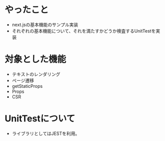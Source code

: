 # やったこと
- next.jsの基本機能のサンプル実装
- それぞれの基本機能について、それを満たすかどうか検査するUnitTestを実装
# 対象とした機能
- テキストのレンダリング 
- ページ遷移
- getStaticProps
- Props
- CSR

# UnitTestについて
- ライブラリとしてはJESTを利用。

